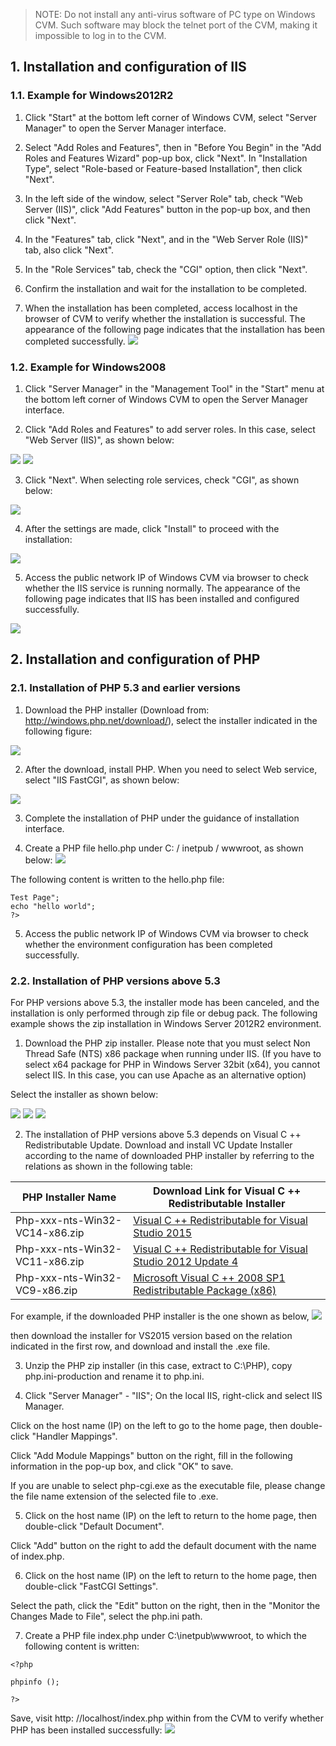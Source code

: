 > NOTE: Do not install any anti-virus software of PC type on Windows CVM. Such software may block the telnet port of the CVM, making it impossible to log in to the CVM. 

## 1. Installation and configuration of IIS
### 1.1. Example for Windows2012R2
1) Click "Start" at the bottom left corner of Windows CVM, select "Server Manager" to open the Server Manager interface.


2) Select "Add Roles and Features", then in "Before You Begin" in the "Add Roles and Features Wizard" pop-up box, click "Next". In "Installation Type", select "Role-based or Feature-based Installation", then click "Next".


3) In the left side of the window, select "Server Role" tab, check "Web Server (IIS)", click "Add Features" button in the pop-up box, and then click "Next".


4) In the "Features" tab, click "Next", and in the "Web Server Role (IIS)" tab, also click "Next".


5) In the "Role Services" tab, check the "CGI" option, then click "Next".


6) Confirm the installation and wait for the installation to be completed.


 7) When the installation has been completed, access localhost in the browser of CVM to verify whether the installation is successful. The appearance of the following page indicates that the installation has been completed successfully.
![](//mccdn.qcloud.com/static/img/dfa6725c4358e1a4214dcceb03e87028/image.png)
### 1.2. Example for Windows2008
1) Click "Server Manager" in the "Management Tool" in the "Start" menu at the bottom left corner of Windows CVM to open the Server Manager interface.


2) Click "Add Roles and Features" to add server roles. In this case, select "Web Server (IIS)", as shown below:

![](//mccdn.qcloud.com/img56b1bb12831b3.png)
![](//mccdn.qcloud.com/img56b1bcee2d9e8.png)

3) Click "Next". When selecting role services, check "CGI", as shown below:

![](//mccdn.qcloud.com/img56b1bd1b8f220.png)

4) After the settings are made, click "Install" to proceed with the installation:

![](//mccdn.qcloud.com/img56b1bd4f18f1a.png)

5) Access the public network IP of Windows CVM via browser to check whether the IIS service is running normally. The appearance of the following page indicates that IIS has been installed and configured successfully.

![](//mc.qcloudimg.com/static/img/066840d8117901d8d15fd95e0e273720/image.png)

## 2. Installation and configuration of PHP
### 2.1. Installation of PHP 5.3 and earlier versions
1) Download the PHP installer (Download from: http://windows.php.net/download/), select the installer indicated in the following figure:

![](//mccdn.qcloud.com/img56b1bdc4dbec6.png)


2) After the download, install PHP. When you need to select Web service, select "IIS FastCGI", as shown below:

![](//mccdn.qcloud.com/img56b1bdf45ec1f.png)

3) Complete the installation of PHP under the guidance of installation interface.

4) Create a PHP file hello.php under C: / inetpub / wwwroot, as shown below:
![](//mccdn.qcloud.com/img56b1be32d66ec.png)

The following content is written to the hello.php file:

```
Test Page";
echo "hello world";
?>
```

5) Access the public network IP of Windows CVM via browser to check whether the environment configuration has been completed successfully.

### 2.2. Installation of PHP versions above 5.3
For PHP versions above 5.3, the installer mode has been canceled, and the installation is only performed through zip file or debug pack. The following example shows the zip installation in Windows Server 2012R2 environment.

1) Download the PHP zip installer. Please note that you must select Non Thread Safe (NTS) x86 package when running under IIS.  (If you have to select x64 package for PHP in Windows Server 32bit (x64), you cannot select IIS. In this case, you can use Apache as an alternative option)

Select the installer as shown below:

![](//mccdn.qcloud.com/static/img/46ba4886a15ee851797ec5aa92743558/image.png)
![](//mccdn.qcloud.com/static/img/fb42955a0dbbdaf95d73469b845e4f97/image.png)
![](//mccdn.qcloud.com/static/img/8bc781ab6611058af2b3298682481447/image.png)

2) The installation of PHP versions above 5.3 depends on Visual C ++ Redistributable Update. Download and install VC Update Installer according to the name of downloaded PHP installer by referring to the relations as shown in the following table:

| PHP Installer Name | Download Link for Visual C ++ Redistributable Installer |
| --------- | --------- |
| Php-xxx-nts-Win32-VC14-x86.zip | [Visual C ++ Redistributable for Visual Studio 2015](https://www.microsoft.com/zh-cn/download/details.aspx?id=48145) |
| Php-xxx-nts-Win32-VC11-x86.zip | [Visual C ++ Redistributable for Visual Studio 2012 Update 4](https://www.microsoft.com/zh-cn/download/details.aspx?id=30679) |
| Php-xxx-nts-Win32-VC9-x86.zip | [Microsoft Visual C ++ 2008 SP1 Redistributable Package (x86)](https://www.microsoft.com/en-us/download/details.aspx?id=29) |

For example, if the downloaded PHP installer is the one shown as below,
![](//mccdn.qcloud.com/static/img/974ac7192d8f10236fcc27bfd54b8aed/image.png)

then download the installer for VS2015 version based on the relation indicated in the first row, and download and install the .exe file.


3) Unzip the PHP zip installer (in this case, extract to C:\PHP), copy php.ini-production and rename it to php.ini.

4) Click "Server Manager" - "IIS"; On the local IIS, right-click and select IIS Manager.

Click on the host name (IP) on the left to go to the home page, then double-click "Handler Mappings".


Click "Add Module Mappings" button on the right, fill in the following information in the pop-up box, and click "OK" to save.

If you are unable to select php-cgi.exe as the executable file, please change the file name extension of the selected file to .exe.

5) Click on the host name (IP) on the left to return to the home page, then double-click "Default Document".

Click "Add" button on the right to add the default document with the name of index.php.

6) Click on the host name (IP) on the left to return to the home page, then double-click "FastCGI Settings".

Select the path, click the "Edit" button on the right, then in the "Monitor the Changes Made to File", select the php.ini path.


7) Create a PHP file index.php under C:\inetpub\wwwroot, to which the following content is written:

```
<?php

phpinfo ();

?>
```

Save, visit http: //localhost/index.php within from the CVM to verify whether PHP has been installed successfully:
![](//mccdn.qcloud.com/static/img/2c71d31eeb12d5b6434d1e3df36a213f/image.png)
